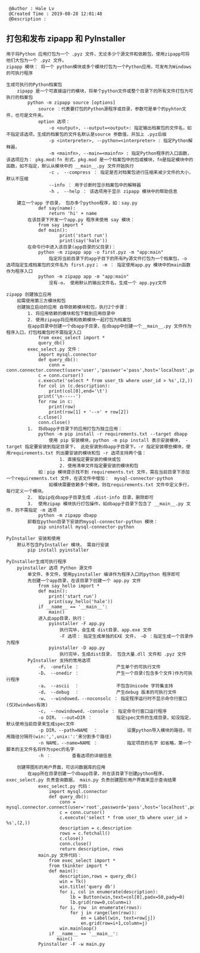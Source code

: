 ```
 @Author : Hale Lv
 @Created Time : 2019-08-28 12:01:48
 @Description : 
```
## 打包和发布 zipapp 和 PyInstaller
	用于将Python 应用打包为一个 .pyz 文件，无论多少个源文件和依赖包，使用zipapp可将他们大包为一个 .pyz 文件。
	zipapp 模块： 将一个 python模块或多个模块打包为一个Python应用，可发布为Windows 的可执行程序

	生成可执行的Python档案包
		zipapp 是一个可直接运行的模块，将单个python文件或整个目录下的所有文件打包为可执行的档案包
			python -m zipapp source [options]
				source ：代表要打包的Python源程序或目录，参数可是单个的pyhton文件，也可是文件夹。		
				option 选项：
					-o <output>, --output=<output>: 指定输出档案包的文件名，如不指定该选项，生成的档案包的文件名默认是source 参数值，并加上 .pyz后缀
					-p <interpreter>, --python=<interpreter> : 指定Python解释器，
					-m <mainfn>, --main=<mainfn> : 指定Python程序的入口函数，该选项应为： pkg.mod:fn 形式，pkg.mod 是一个档案包中的包或模块，fn是指定模块中的函数，如不指定，默认从模块中的 __main__.py 文件开始执行
					-c ， --compress ： 指定是否对档案包进行压缩来减少文件的大小，默认不压缩
					--info ： 用于诊断时显示档案包中的解释器
					-h ， --help ： 该选项用于显示 zipapp 模块中的帮助信息

		建立一个app 子目录， 包办多个python程序，如：say.py
				def say(name):
					return 'hi' + name
			在该目录下开发一个app.py 程序来使用 say 模块：
				from say import *
				def main():
						print('start run')
						print(say('hale'))
			在命令行中进入该目录(app目录的父目录)：
				python -m zipapp app -o first.pyz -m "app:main"
					指定将当前目录下的app子目下的所有Py源文件打包为一个档案包，-o 选项指定生成档案包的文件名为 first.pyz； -m ： 指定使用app.py 模块中的main函数作为程序入口
				python -m zipapp app -m "app:main"
					没有-o， 使用默认的输出文件名，生成一个 app.pyz文件

	zipapp 创建独立应用
		如需使用第三方模块和包
		创建独立启动的应用 自带依赖模块和包，执行2个步骤：
			1. 将应用依赖的模块和包下载到应用目录中
			2. 使用zipapp将应用和依赖模块一起打包为档案包
			在app目录中创建一个dbapp子目录，在dbapp中创建一个__main__.py 文件作为程序入口，打包档案包时不需指定入口
				from exec_select import *
				query_db()
			exec_select.py 文件：
				import mysql.connector
				def query_db():
					conn = conn.connector.connect(user='user','passwor'='pass',host='localhost',port='3306',database='dbname',use_unicode=True)
				c = conn.cursor()
				c.execute('select * from user_tb where user_id > %s',(2,))
				for col in (c.description):
					print(col[0],end='\t')
				print('\n-----')
				for row in c:
					print(row)
					print(row[1] + '-->' + row[2])
				c.close()
				conn.close()
			1.	将dbapp子目录下的应用打包为独立应用：
				python -m pip install -r requirements.txt --target dbapp
					使用 pip 安装模块，python -m pip install 表示安装模块， -target 指定要安装到指定目录下， 此处安装到dbapp子目录下。-r 指定安装哪些模块，使用requirements.txt 列出要安装的模块和包 -r 选项支持两个值：
						1. 直接指定要安装的模块或包
						2. 使用清单文件指定要安装的模块和包
				如：pip 模块提示找不到 requirements.txt 文件，需在当前目录下添加一个requirements.txt 文件，在该文件中增加：  mysql-connector-python
					如模块需要依赖多个模块，则在requirements.txt 文件中定义多行，每行定义一个模块。
			2.	如pip在dbapp子目录生成 .dist-info 目录，删除即可
			3.  使用zipap 模块执行打包操作，如dbapp子目录下包含了 __main__.py 文件，则不需指定 -m 选项 
				python -m zipapp dbapp
			卸载在python目录下安装的mysql-connector-python 模块：
				pip uninstall mysql-connector-python

	PyInstaller 安装和使用
		默认不包含PyInstaller 模块， 需自行安装
			pip install pyinstaller

	PyInstaller生成可执行程序
		pyinstaller 选项 Python 源文件
			单文件、多文件，使用pyinstaller 编译作为程序入口的python 程序即可
			先创建一个app目录，在该目录下创建一个 app.py 文件
				from say_hello import *
				def main():
					print('start run')
					print(say_hello('hale'))
				if __name__ == '__main__':
					main()
				进入此app目录，执行：
					pyinstaller -F app.py 
						执行完毕，会生成 dist目录、app.exe 文件
						-F 选项： 指定生成单独的EXE 文件， —D ：指定生成一个目录作为程序
					pyinstaller -D app.py
						执行完毕，生成dist目录， 包含大量.dll 文件和 .pyz 文件
			PyInstaller 支持的常用选项
				-F， -onefile ：				产生单个的可执行文件
				-D， --onedir ：				产生一个目录(包含多个文件)作为可执行程序
				-a， --ascii  ：				不包含Unicode 字符集支持
				-d， --debug  ：				产生debug 版本的可执行文件
				-w， --windowed，--noconsolc ： 指定程序运行时不显示命令行窗口(仅对windwos有效)
				-c， --nowindowed，-console ：	指定命令行窗口运行程序
				-o DIR， --out=DIR ：			指定spec文件的生成目录，如没指定，默认使用当前目录来生成spec文件
				-p DIR，--path=NAME	：			设置python导入模块的路径，可用路径分隔符(win:',',unix:':'来分割多个路径)
				-n NAME，--name=NAME ：			指定项目的名字 如省略，第一个脚本的主文件名将作为spec的名字
				-h ：		查看选项的详细信息
			
		创建带图形的用户界面，可访问数据库的应用
			在app所在目录创建一个dbapp目录，并在该目录下创建python程序，exec_select.py 负责查询数据， main.py 负责创建图形用户界面来显示查询结果
				exec_select.py 代码：
					import mysql.connector
					def query_db():
						conn = mysql.connector.connect(user='root',password='pass',host='localhost',port='3306',database='dbname',use_unicode=True)
						c = conn.cursor()
						c.execute('select * from user_tb where user_id > %s',(2,))
						description = c.description
						rows = c.fetchall()
						c.close()
						conn.close()
						return description, rows
				main.py 文件代码：
					from exec_select import *
					from tkinkter import * 
					def main():
						description,rows = query_db()
						win = Tk()
						win.title('query db')
						for i, col in enumerate(description):
							lb = Button(win,text=col[0],padx=50,pady=0)
							lb.grid(row=0,colunm=i)
						for i, row  in enumerate(rows):
							for j in range(len(row)):
								en = Label(win, text=row[j])
								en.grid(row=i+1,column=j)
						win.mainloop()
					if __name__ == '__main__':
					   main()
				Pyinstaller -F -w main.py


